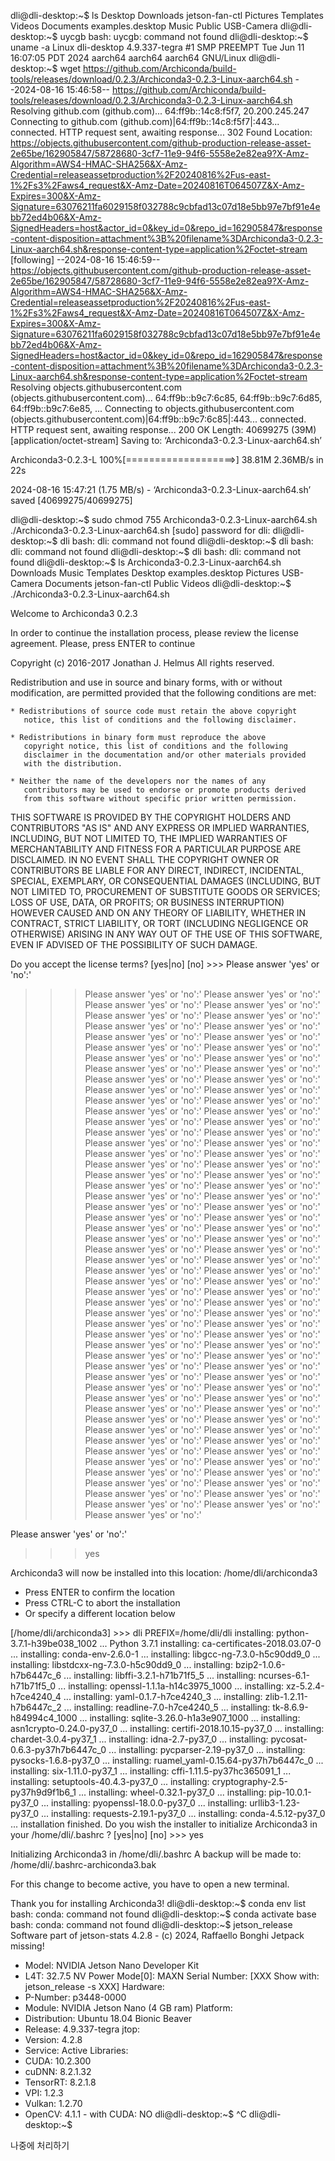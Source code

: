 dli@dli-desktop:~$ ls
Desktop    Downloads         jetson-fan-ctl  Pictures  Templates   Videos
Documents  examples.desktop  Music           Public    USB-Camera
dli@dli-desktop:~$ uycgb
bash: uycgb: command not found
dli@dli-desktop:~$ uname -a
Linux dli-desktop 4.9.337-tegra #1 SMP PREEMPT Tue Jun 11 16:07:05 PDT 2024 aarch64 aarch64 aarch64 GNU/Linux
dli@dli-desktop:~$ wget https://github.com/Archiconda/build-tools/releases/download/0.2.3/Archiconda3-0.2.3-Linux-aarch64.sh
--2024-08-16 15:46:58--  https://github.com/Archiconda/build-tools/releases/download/0.2.3/Archiconda3-0.2.3-Linux-aarch64.sh
Resolving github.com (github.com)... 64:ff9b::14c8:f5f7, 20.200.245.247
Connecting to github.com (github.com)|64:ff9b::14c8:f5f7|:443... connected.
HTTP request sent, awaiting response... 302 Found
Location: https://objects.githubusercontent.com/github-production-release-asset-2e65be/162905847/58728680-3cf7-11e9-94f6-5558e2e82ea9?X-Amz-Algorithm=AWS4-HMAC-SHA256&X-Amz-Credential=releaseassetproduction%2F20240816%2Fus-east-1%2Fs3%2Faws4_request&X-Amz-Date=20240816T064507Z&X-Amz-Expires=300&X-Amz-Signature=63076211fa6029158f032788c9cbfad13c07d18e5bb97e7bf91e4ebb72ed4b06&X-Amz-SignedHeaders=host&actor_id=0&key_id=0&repo_id=162905847&response-content-disposition=attachment%3B%20filename%3DArchiconda3-0.2.3-Linux-aarch64.sh&response-content-type=application%2Foctet-stream [following]
--2024-08-16 15:46:59--  https://objects.githubusercontent.com/github-production-release-asset-2e65be/162905847/58728680-3cf7-11e9-94f6-5558e2e82ea9?X-Amz-Algorithm=AWS4-HMAC-SHA256&X-Amz-Credential=releaseassetproduction%2F20240816%2Fus-east-1%2Fs3%2Faws4_request&X-Amz-Date=20240816T064507Z&X-Amz-Expires=300&X-Amz-Signature=63076211fa6029158f032788c9cbfad13c07d18e5bb97e7bf91e4ebb72ed4b06&X-Amz-SignedHeaders=host&actor_id=0&key_id=0&repo_id=162905847&response-content-disposition=attachment%3B%20filename%3DArchiconda3-0.2.3-Linux-aarch64.sh&response-content-type=application%2Foctet-stream
Resolving objects.githubusercontent.com (objects.githubusercontent.com)... 64:ff9b::b9c7:6c85, 64:ff9b::b9c7:6d85, 64:ff9b::b9c7:6e85, ...
Connecting to objects.githubusercontent.com (objects.githubusercontent.com)|64:ff9b::b9c7:6c85|:443... connected.
HTTP request sent, awaiting response... 200 OK
Length: 40699275 (39M) [application/octet-stream]
Saving to: ‘Archiconda3-0.2.3-Linux-aarch64.sh’

Archiconda3-0.2.3-L 100%[===================>]  38.81M  2.36MB/s    in 22s     

2024-08-16 15:47:21 (1.75 MB/s) - ‘Archiconda3-0.2.3-Linux-aarch64.sh’ saved [40699275/40699275]

dli@dli-desktop:~$ sudo chmod 755 Archiconda3-0.2.3-Linux-aarch64.sh ./Archiconda3-0.2.3-Linux-aarch64.sh 
[sudo] password for dli: 
dli@dli-desktop:~$ dli
bash: dli: command not found
dli@dli-desktop:~$ dli
bash: dli: command not found
dli@dli-desktop:~$ dli
bash: dli: command not found
dli@dli-desktop:~$ ls
Archiconda3-0.2.3-Linux-aarch64.sh  Downloads         Music     Templates
Desktop                             examples.desktop  Pictures  USB-Camera
Documents                           jetson-fan-ctl    Public    Videos
dli@dli-desktop:~$  ./Archiconda3-0.2.3-Linux-aarch64.sh 

Welcome to Archiconda3 0.2.3

In order to continue the installation process, please review the license
agreement.
Please, press ENTER to continue
>>> 
Copyright (c) 2016-2017 Jonathan J. Helmus
All rights reserved.

Redistribution and use in source and binary forms, with or without
modification, are permitted provided that the following conditions are
met:

    * Redistributions of source code must retain the above copyright
       notice, this list of conditions and the following disclaimer.

    * Redistributions in binary form must reproduce the above
       copyright notice, this list of conditions and the following
       disclaimer in the documentation and/or other materials provided
       with the distribution.

    * Neither the name of the developers nor the names of any
       contributors may be used to endorse or promote products derived
       from this software without specific prior written permission.

THIS SOFTWARE IS PROVIDED BY THE COPYRIGHT HOLDERS AND CONTRIBUTORS
"AS IS" AND ANY EXPRESS OR IMPLIED WARRANTIES, INCLUDING, BUT NOT
LIMITED TO, THE IMPLIED WARRANTIES OF MERCHANTABILITY AND FITNESS FOR
A PARTICULAR PURPOSE ARE DISCLAIMED. IN NO EVENT SHALL THE COPYRIGHT
OWNER OR CONTRIBUTORS BE LIABLE FOR ANY DIRECT, INDIRECT, INCIDENTAL,
SPECIAL, EXEMPLARY, OR CONSEQUENTIAL DAMAGES (INCLUDING, BUT NOT
LIMITED TO, PROCUREMENT OF SUBSTITUTE GOODS OR SERVICES; LOSS OF USE,
DATA, OR PROFITS; OR BUSINESS INTERRUPTION) HOWEVER CAUSED AND ON ANY
THEORY OF LIABILITY, WHETHER IN CONTRACT, STRICT LIABILITY, OR TORT
(INCLUDING NEGLIGENCE OR OTHERWISE) ARISING IN ANY WAY OUT OF THE USE
OF THIS SOFTWARE, EVEN IF ADVISED OF THE POSSIBILITY OF SUCH DAMAGE.


Do you accept the license terms? [yes|no]
[no] >>> Please answer 'yes' or 'no':'
>>> Please answer 'yes' or 'no':'
>>> Please answer 'yes' or 'no':'
>>> Please answer 'yes' or 'no':'
>>> Please answer 'yes' or 'no':'
>>> Please answer 'yes' or 'no':'
>>> Please answer 'yes' or 'no':'
>>> Please answer 'yes' or 'no':'
>>> Please answer 'yes' or 'no':'
>>> Please answer 'yes' or 'no':'
>>> Please answer 'yes' or 'no':'
>>> Please answer 'yes' or 'no':'
>>> Please answer 'yes' or 'no':'
>>> Please answer 'yes' or 'no':'
>>> Please answer 'yes' or 'no':'
>>> Please answer 'yes' or 'no':'
>>> Please answer 'yes' or 'no':'
>>> Please answer 'yes' or 'no':'
>>> Please answer 'yes' or 'no':'
>>> Please answer 'yes' or 'no':'
>>> Please answer 'yes' or 'no':'
>>> Please answer 'yes' or 'no':'
>>> Please answer 'yes' or 'no':'
>>> Please answer 'yes' or 'no':'
>>> Please answer 'yes' or 'no':'
>>> Please answer 'yes' or 'no':'
>>> Please answer 'yes' or 'no':'
>>> Please answer 'yes' or 'no':'
>>> Please answer 'yes' or 'no':'
>>> Please answer 'yes' or 'no':'
>>> Please answer 'yes' or 'no':'
>>> Please answer 'yes' or 'no':'
>>> Please answer 'yes' or 'no':'
>>> Please answer 'yes' or 'no':'
>>> Please answer 'yes' or 'no':'
>>> Please answer 'yes' or 'no':'
>>> Please answer 'yes' or 'no':'
>>> Please answer 'yes' or 'no':'
>>> Please answer 'yes' or 'no':'
>>> Please answer 'yes' or 'no':'
>>> Please answer 'yes' or 'no':'
>>> Please answer 'yes' or 'no':'
>>> Please answer 'yes' or 'no':'
>>> Please answer 'yes' or 'no':'
>>> Please answer 'yes' or 'no':'
>>> Please answer 'yes' or 'no':'
>>> Please answer 'yes' or 'no':'
>>> Please answer 'yes' or 'no':'
>>> Please answer 'yes' or 'no':'
>>> Please answer 'yes' or 'no':'
>>> Please answer 'yes' or 'no':'
>>> Please answer 'yes' or 'no':'
>>> Please answer 'yes' or 'no':'
>>> Please answer 'yes' or 'no':'
>>> Please answer 'yes' or 'no':'
>>> Please answer 'yes' or 'no':'
>>> Please answer 'yes' or 'no':'
>>> Please answer 'yes' or 'no':'
>>> Please answer 'yes' or 'no':'
>>> Please answer 'yes' or 'no':'
>>> Please answer 'yes' or 'no':'
>>> Please answer 'yes' or 'no':'
>>> Please answer 'yes' or 'no':'
>>> Please answer 'yes' or 'no':'
>>> Please answer 'yes' or 'no':'
>>> Please answer 'yes' or 'no':'
>>> Please answer 'yes' or 'no':'
>>> Please answer 'yes' or 'no':'
>>> Please answer 'yes' or 'no':'
>>> Please answer 'yes' or 'no':'
>>> Please answer 'yes' or 'no':'
>>> Please answer 'yes' or 'no':'
>>> Please answer 'yes' or 'no':'
>>> Please answer 'yes' or 'no':'
>>> Please answer 'yes' or 'no':'
>>> Please answer 'yes' or 'no':'
>>> Please answer 'yes' or 'no':'
>>> Please answer 'yes' or 'no':'
>>> Please answer 'yes' or 'no':'
>>> Please answer 'yes' or 'no':'
>>> Please answer 'yes' or 'no':'
>>> Please answer 'yes' or 'no':'
>>> Please answer 'yes' or 'no':'
>>> Please answer 'yes' or 'no':'
>>> Please answer 'yes' or 'no':'
>>> Please answer 'yes' or 'no':'
>>> Please answer 'yes' or 'no':'
>>> Please answer 'yes' or 'no':'
>>> Please answer 'yes' or 'no':'
>>> Please answer 'yes' or 'no':'
>>> Please answer 'yes' or 'no':'
>>> Please answer 'yes' or 'no':'
>>> Please answer 'yes' or 'no':'
>>> Please answer 'yes' or 'no':'
>>> Please answer 'yes' or 'no':'
>>> Please answer 'yes' or 'no':'
>>> Please answer 'yes' or 'no':'
>>> Please answer 'yes' or 'no':'
>>> Please answer 'yes' or 'no':'
>>> Please answer 'yes' or 'no':'
>>> 
Please answer 'yes' or 'no':'
>>> yes

Archiconda3 will now be installed into this location:
/home/dli/archiconda3

  - Press ENTER to confirm the location
  - Press CTRL-C to abort the installation
  - Or specify a different location below

[/home/dli/archiconda3] >>> dli
PREFIX=/home/dli/dli
installing: python-3.7.1-h39be038_1002 ...
Python 3.7.1
installing: ca-certificates-2018.03.07-0 ...
installing: conda-env-2.6.0-1 ...
installing: libgcc-ng-7.3.0-h5c90dd9_0 ...
installing: libstdcxx-ng-7.3.0-h5c90dd9_0 ...
installing: bzip2-1.0.6-h7b6447c_6 ...
installing: libffi-3.2.1-h71b71f5_5 ...
installing: ncurses-6.1-h71b71f5_0 ...
installing: openssl-1.1.1a-h14c3975_1000 ...
installing: xz-5.2.4-h7ce4240_4 ...
installing: yaml-0.1.7-h7ce4240_3 ...
installing: zlib-1.2.11-h7b6447c_2 ...
installing: readline-7.0-h7ce4240_5 ...
installing: tk-8.6.9-h84994c4_1000 ...
installing: sqlite-3.26.0-h1a3e907_1000 ...
installing: asn1crypto-0.24.0-py37_0 ...
installing: certifi-2018.10.15-py37_0 ...
installing: chardet-3.0.4-py37_1 ...
installing: idna-2.7-py37_0 ...
installing: pycosat-0.6.3-py37h7b6447c_0 ...
installing: pycparser-2.19-py37_0 ...
installing: pysocks-1.6.8-py37_0 ...
installing: ruamel_yaml-0.15.64-py37h7b6447c_0 ...
installing: six-1.11.0-py37_1 ...
installing: cffi-1.11.5-py37hc365091_1 ...
installing: setuptools-40.4.3-py37_0 ...
installing: cryptography-2.5-py37h9d9f1b6_1 ...
installing: wheel-0.32.1-py37_0 ...
installing: pip-10.0.1-py37_0 ...
installing: pyopenssl-18.0.0-py37_0 ...
installing: urllib3-1.23-py37_0 ...
installing: requests-2.19.1-py37_0 ...
installing: conda-4.5.12-py37_0 ...
installation finished.
Do you wish the installer to initialize Archiconda3
in your /home/dli/.bashrc ? [yes|no]
[no] >>> yes

Initializing Archiconda3 in /home/dli/.bashrc
A backup will be made to: /home/dli/.bashrc-archiconda3.bak


For this change to become active, you have to open a new terminal.

Thank you for installing Archiconda3!
dli@dli-desktop:~$ conda env list
bash: conda: command not found
dli@dli-desktop:~$ conda activate base
bash: conda: command not found
dli@dli-desktop:~$ jetson_release 
Software part of jetson-stats 4.2.8 - (c) 2024, Raffaello Bonghi
Jetpack missing!
 - Model: NVIDIA Jetson Nano Developer Kit
 - L4T: 32.7.5
NV Power Mode[0]: MAXN
Serial Number: [XXX Show with: jetson_release -s XXX]
Hardware:
 - P-Number: p3448-0000
 - Module: NVIDIA Jetson Nano (4 GB ram)
Platform:
 - Distribution: Ubuntu 18.04 Bionic Beaver
 - Release: 4.9.337-tegra
jtop:
 - Version: 4.2.8
 - Service: Active
Libraries:
 - CUDA: 10.2.300
 - cuDNN: 8.2.1.32
 - TensorRT: 8.2.1.8
 - VPI: 1.2.3
 - Vulkan: 1.2.70
 - OpenCV: 4.1.1 - with CUDA: NO
dli@dli-desktop:~$ ^C
dli@dli-desktop:~$ 


나중에 처리하기
